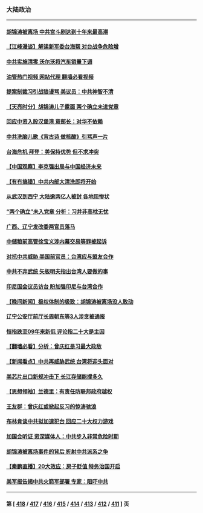 ### 大陆政治
---
#### [胡锦涛被离场 中共宫斗剧达到十年来最高潮](../../pages/ncid277/n13854211.md?10280845) 
#### [【江峰漫谈】解读新军委台海帮 对台战争危险增](../../pages/ncid277/n13854158.md?10280845) 
#### [中共实施清零 沃尔沃将汽车销量下调](../../pages/ncid277/n13854166.md?10280845) 
#### [油管热门视频 网站代理 翻墙必看视频](http://132.145.103.77:81/youtube.html?10280845)
#### [提案制裁习引战狼谩骂 美议员：中共神智不清](../../pages/ncid277/n13854155.md?10280845) 
#### [【天亮时分】胡锦涛儿子露面 两个确立未进党章](../../pages/ncid277/n13854056.md?10280845) 
#### [回应中资入股汉堡港 意部长：对华不依赖](../../pages/ncid277/n13854132.md?10280845) 
#### [中共洗脑儿歌《背古诗 做核酸》引骂声一片](../../pages/ncid277/n13854062.md?10280845) 
#### [台海危机 拜登：美保持优势 但不求冲突](../../pages/ncid277/n13854087.md?10280845) 
#### [【中国观察】李克强出局与中国经济未来](../../pages/ncid277/n13853767.md?10280845) 
#### [【有冇搞错】中共内部大清洗即将开始](../../pages/ncid277/n13853793.md?10280845) 
#### [从武汉到西宁 大陆逾两亿人被封 各地现惨状](../../pages/ncid277/n13853937.md?10280845) 
#### [“两个确立”未入党章 分析：习并非高枕无忧](../../pages/ncid277/n13853903.md?10280845) 
#### [广西、辽宁发改委两官员落马](../../pages/ncid277/n13853836.md?10280845) 
#### [中储粮前高管徐宝义涉内幕交易等罪被起诉](../../pages/ncid277/n13853930.md?10280845) 
#### [对抗中共威胁 美国前官员：台湾应与盟友合作](../../pages/ncid277/n13853885.md?10280845) 
#### [中共不弃武统 矢板明夫指出台湾人要做的事](../../pages/ncid277/n13853804.md?10280845) 
#### [印尼国会议员访台 盼加强印尼与台湾合作](../../pages/ncid277/n13853690.md?10280845) 
#### [【晚间新闻】极权体制的极致：胡锦涛被离场没人敢动](../../pages/ncid277/n13853832.md?10280845) 
#### [辽宁公安厅前厅长周朝东等3人涉贪被通报](../../pages/ncid277/n13853801.md?10280845) 
#### [恒指跌至09年来新低 评论指二十大是主因](../../pages/ncid277/n13853778.md?10280845) 
#### [【翻墙必看】分析：曾庆红是习最大政敌](../../pages/ncid277/n13853664.md?10280845) 
#### [【新闻看点】中共再威胁武统 台湾将迎头面对](../../pages/ncid277/n13853518.md?10280845) 
#### [美芯片出口新规冲击下 长江存储能撑多久](../../pages/ncid277/n13853534.md?10280845) 
#### [【思想领袖】兰德里：有责任防联邦政府越权](../../pages/ncid277/n13836377.md?10280845) 
#### [王友群：曾庆红或掀起反习的惊涛骇浪](../../pages/ncid277/n13852843.md?10280845) 
#### [布林肯谈中共拟加速犯台 回应二十大权力游戏](../../pages/ncid277/n13853535.md?10280845) 
#### [加国会听证 资深媒体人：中共步入非常危险时期](../../pages/ncid277/n13853553.md?10280845) 
#### [胡锦涛被离场事件的背后 折射中共派系之争](../../pages/ncid277/n13853511.md?10280845) 
#### [【秦鹏直播】20大效应：房子贬值 特务治国开启](../../pages/ncid277/n13853290.md?10280845) 
#### [美军报告揭中共火箭军部署 专家：阻吓中共](../../pages/ncid277/n13852693.md?10280845) 

---
#### 第 [ [418](./418.md?10280845) / [417](./417.md?10280845) / [416](./416.md?10280845) / [415](./415.md?10280845) / [414](./414.md?10280845) / [413](./413.md?10280845) / [412](./412.md?10280845) / [411](./411.md?10280845) ] 页
